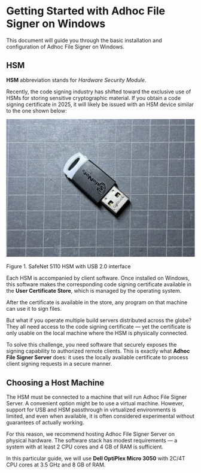 # Getting Started with Adhoc File Signer on Windows

This document will guide you through the basic installation and configuration of Adhoc File Signer on Windows.

## HSM

**HSM** abbreviation stands for _Hardware Security Module_.

Recently, the code signing industry has shifted toward the exclusive use of HSMs for storing sensitive cryptographic material.
If you obtain a code signing certificate in 2025, it will likely be issued with an HSM device similar to the one shown below:

![SafeNet 5110 HSM with USB interface](assets/safenet-5110-hsm.webp)

Figure 1. SafeNet 5110 HSM with USB 2.0 interface

Each HSM is accompanied by client software. Once installed on Windows, this software makes the corresponding code signing certificate available in the **User Certificate Store**, which is managed by the operating system.

After the certificate is available in the store, any program on that machine can use it to sign files.

But what if you operate multiple build servers distributed across the globe?
They all need access to the code signing certificate — yet the certificate is only usable on the local machine where the HSM is physically connected.

To solve this challenge, you need software that securely exposes the signing capability to authorized remote clients.
This is exactly what **Adhoc File Signer Server** does: it uses the locally available certificate to process client signing requests in a secure manner.

## Choosing a Host Machine

The HSM must be connected to a machine that will run Adhoc File Signer Server.
A convenient option might be to use a virtual machine.
However, support for USB and HSM passthrough in virtualized environments is limited, and even when available, it is often considered experimental without guarantees of actually working.

For this reason, we recommend hosting Adhoc File Signer Server on physical hardware.
The software stack has modest requirements — a system with at least 2 CPU cores and 4 GB of RAM is sufficient.

In this particular guide, we will use **Dell OptiPlex Micro 3050** with 2C/4T CPU cores at 3.5 GHz and 8 GB of RAM.
